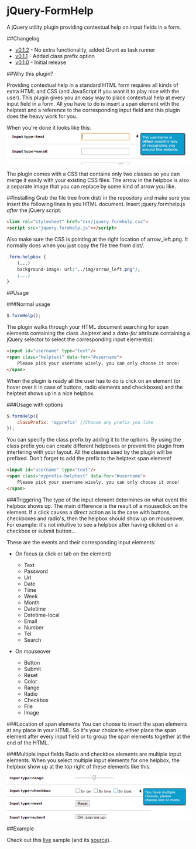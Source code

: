 jQuery-FormHelp
=================

A jQuery utility plugin providing contextual help on input fields in a form.

##Changelog
* [v0.1.2](https://github.com/invetek/jquery-formhelp/tree/0.1.2) - No extra functionality, added Grunt as task runner
* [v0.1.1](https://github.com/invetek/jquery-formhelp/tree/0.1.1) - Added class prefix option
* [v0.1.0](https://github.com/invetek/jquery-formhelp/tree/0.1.0) - Initial release

##Why this plugin?

Providing contextual help in a standard HTML form requires all kinds of extra HTML and 
CSS (and JavaScript if you want it to play nice with the user). This plugin
gives you an easy way to place contextual help at every input field in a form. 
All you have to do is insert a span element with the helptext and a reference to the corresponding
input field and this plugin does the heavy work for you.

When you're done it looks like this:<br>
![Screenshot of a helpbox](/doc/screenshot_1.png)

The plugin comes with a CSS that contains only two classes so you can merge it easily
with your existing CSS files. The arrow in the helpbox is also a separate image that
you can replace by some kind of arrow you like.

##Installing
Grab the file tree from dist/ in the repository
and make sure you insert the following lines in you HTML document. Insert
jquery.formhelp.js _after_ the jQuery script:

```html
<link rel="stylesheet" href="css/jquery.formhelp.css">
<script src="jquery.formhelp.js"></script>
```

Also make sure the CSS is pointing at the right location of arrow_left.png. It normally
does when you just copy the file tree from dist/.
```css
.form-helpbox {
    (...)
    background-image: url('../img/arrow_left.png');
    (...)
}
```

##Usage

###Normal usage
```javascript
$.formHelp();
```
The plugin walks through your HTML document searching for span elements containing
the class _.helptext_ and a _data-for_ attribute containing a jQuery selector to select
the corresponding input element(s):

```html
<input id="username" type="text"/>
<span class="helptext" data-for="#username">
    Please pick your username wisely, you can only choose it once!
</span>
```

When the plugin is ready all the user has to do is click on an element (or hover over it
in case of buttons, radio elements and checkboxes) and the helptext shows up in a nice helpbox.

###Usage with options
```javascript
$.formHelp({
    classPrefix: 'myprefix' //Choose any prefix you like
});
```

You can specify the class prefix by adding it to the options. By using the class prefix you can
create different helpboxes or prevent the plugin from interfering with your layout. All the classes 
used by the plugin will be prefixed. Don't forget to add the prefix to the helptext span element!

```html
<input id="username" type="text"/>
<span class="myprefix-helptext" data-for="#username">
    Please pick your username wisely, you can only choose it once!
</span>
```


###Triggering
The type of the input element determines on what event the helpbox shows up. The main
difference is the result of a mouseclick on the element. If a click causes a direct action
as is the case with buttons, checkboxes and radio's, then the helpbox should show up
on mouseover. For example: it's not intuitive to see a helpbox after having clicked on a 
checkbox or submit button...

These are the events and their corresponding input elements:

* On focus (a click or tab on the element)
  * Text
  * Password
  * Url
  * Date
  * Time
  * Week
  * Month
  * Datetime
  * Datetime-local
  * Email
  * Number
  * Tel
  * Search

* On mouseover
  * Button
  * Submit
  * Reset
  * Color
  * Range
  * Radio
  * Checkbox
  * File
  * Image

###Location of span elements
You can choose to insert the span elements at any place in your HTML. So it's your
choice to either place the span element after every input field or to group the span elements
together at the end of the HTML.

###Multiple input fields
Radio and checkbox elements are multiple input elements. When you select multiple input
elements for one helpbox, the helpbox show up at the top right of these elements like this:<br>

![Screenshot of a helpbox for checkboxes](/doc/screenshot_2.png)

##Example

Check out this [live](http://www.invetek.nl/samples/formhelp) sample (and its [source](sample)).